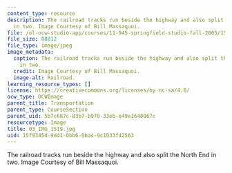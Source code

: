 ```yaml
---
content_type: resource
description: The railroad tracks run beside the highway and also split the North End
  in two. Image Courtesy of Bill Massaquoi.
file: /ol-ocw-studio-app/courses/11-945-springfield-studio-fall-2005/15f9345d9d410bb69ba49c1933f42563_03_IMG_1519.jpg
file_size: 88812
file_type: image/jpeg
image_metadata:
  caption: The railroad tracks run beside the highway and also split the North End
    in two.
  credit: Image Courtesy of Bill Massaquoi.
  image-alt: Railroad.
learning_resource_types: []
license: https://creativecommons.org/licenses/by-nc-sa/4.0/
ocw_type: OCWImage
parent_title: Transportation
parent_type: CourseSection
parent_uid: 5b7c687c-83b7-b970-33eb-e49e1648067c
resourcetype: Image
title: 03_IMG_1519.jpg
uid: 15f9345d-9d41-0bb6-9ba4-9c1933f42563
---
```

The railroad tracks run beside the highway and also split the North End in two. Image Courtesy of Bill Massaquoi.